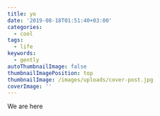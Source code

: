 ```yaml
---
title: yo
date: '2019-08-18T01:51:40+03:00'
categories:
  - cool
tags:
  - life
keywords:
  - gently
autoThumbnailImage: false
thumbnailImagePosition: top
thumbnailImage: /images/uploads/cover-post.jpg
coverImage: ''
---
```

We are here
